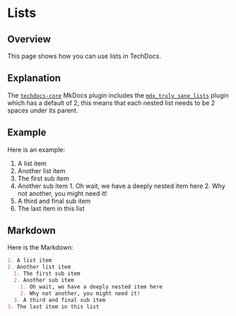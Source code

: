 # Lists

## Overview

This page shows how you can use lists in TechDocs.

## Explanation

The [`techdocs-core`](https://github.com/backstage/mkdocs-techdocs-core) MkDocs plugin includes the [`mdx_truly_sane_lists`](https://github.com/radude/mdx_truly_sane_lists) plugin which has a default of 2, this means that each nested list needs to be 2 spaces under its parent.

## Example

Here is an example:

1. A list item
2. Another list item
  1. The first sub item
  2. Another sub item
    1. Oh wait, we have a deeply nested item here
    2. Why not another, you might need it!
  3. A third and final sub item
3. The last item in this list

## Markdown

Here is the Markdown:

```markdown
1. A list item
2. Another list item
  1. The first sub item
  2. Another sub item
    1. Oh wait, we have a deeply nested item here
    2. Why not another, you might need it!
  3. A third and final sub item
3. The last item in this list
```
